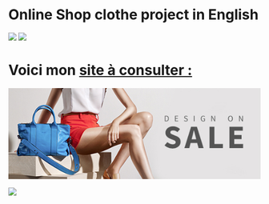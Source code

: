<h1> Online Shop clothe project in English </h1>

<img src="(https://github.com/Av-code80/BoutiqueShop-English/blob/main/images/banner-design-onsale.jpg)">

<img src="(https://github.com/Av-code80/BoutiqueShop-English/blob/main/images/slider-01-bg.png)">


# Voici mon [site à consulter :](https://av-code80.github.io/BoutiqueShop-English/)

![](https://github.com/Av-code80/BoutiqueShop-English/blob/main/images/banner-design-onsale.jpg)

![](https://github.com/Av-code80/BoutiqueShop-English/blob/main/home-page.png)
